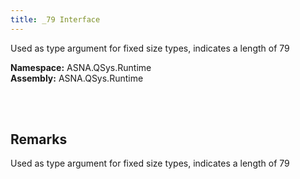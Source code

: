 ```yaml
---
title: _79 Interface
---
```


Used as type argument for fixed size types, indicates a length of 79

**Namespace:** ASNA.QSys.Runtime <br/>
**Assembly:** ASNA.QSys.Runtime

<br>
<br>

## Remarks

Used as type argument for fixed size types, indicates a length of 79

[//]: # ($$TODO: Complete the Remarks section.)

<br>
<br>


